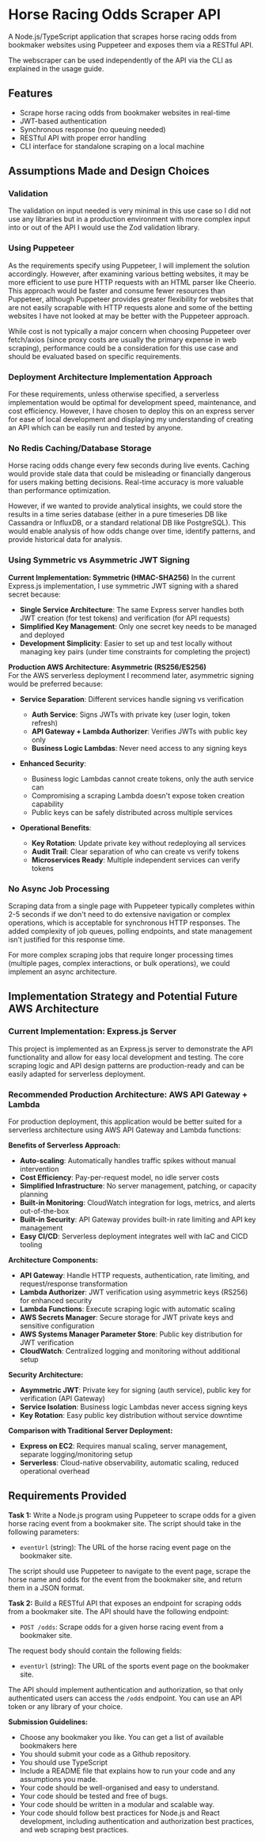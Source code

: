 # Horse Racing Odds Scraper API

A Node.js/TypeScript application that scrapes horse racing odds from bookmaker websites using Puppeteer and exposes them via a RESTful API. 

The webscraper can be used independently of the API via the CLI as explained in the usage guide.

## Features

-  Scrape horse racing odds from bookmaker websites in real-time
-  JWT-based authentication
-  Synchronous response (no queuing needed)
-  RESTful API with proper error handling
-  CLI interface for standalone scraping on a local machine

## Assumptions Made and Design Choices
### Validation
The validation on input needed is very minimal in this use case so I did not use any libraries but in a production environment with more complex input into or out of the API I would use the Zod validation library.

### Using Puppeteer 
As the requirements specify using Puppeteer, I will implement the solution accordingly. However, after examining various betting websites, it may be more efficient to use pure HTTP requests with an HTML parser like Cheerio. This approach would be faster and consume fewer resources than Puppeteer, although Puppeteer provides greater flexibility for websites that are not easily scrapable with HTTP requests alone and some of the betting websites I have not looked at may be better with the Puppeteer approach. 

While cost is not typically a major concern when choosing Puppeteer over fetch/axios (since proxy costs are usually the primary expense in web scraping), performance could be a consideration for this use case and should be evaluated based on specific requirements.

### Deployment Architecture Implementation Approach
For these requirements, unless otherwise specified, a serverless implementation would be optimal for development speed, maintenance, and cost efficiency. However, I have chosen to deploy this on an express server for ease of local development and displaying my understanding of creating an API which can be easily run and tested by anyone.

### No Redis Caching/Database Storage
Horse racing odds change every few seconds during live events. Caching would provide stale data that could be misleading or financially dangerous for users making betting decisions. Real-time accuracy is more valuable than performance optimization.

However, if we wanted to provide analytical insights, we could store the results in a time series database (either in a pure timeseries DB like Cassandra or InfluxDB, or a standard relational DB like PostgreSQL). This would enable analysis of how odds change over time, identify patterns, and provide historical data for analysis.

### Using Symmetric vs Asymmetric JWT Signing

**Current Implementation: Symmetric (HMAC-SHA256)**
In the current Express.js implementation, I use symmetric JWT signing with a shared secret because:

- **Single Service Architecture**: The same Express server handles both JWT creation (for test tokens) and verification (for API requests)
- **Simplified Key Management**: Only one secret key needs to be managed and deployed
- **Development Simplicity**: Easier to set up and test locally without managing key pairs (under time constraints for completing the project)

**Production AWS Architecture: Asymmetric (RS256/ES256)**  
For the AWS serverless deployment I recommend later, asymmetric signing would be preferred because:

- **Service Separation**: Different services handle signing vs verification
  - **Auth Service**: Signs JWTs with private key (user login, token refresh)
  - **API Gateway + Lambda Authorizer**: Verifies JWTs with public key only
  - **Business Logic Lambdas**: Never need access to any signing keys

- **Enhanced Security**: 
  - Business logic Lambdas cannot create tokens, only the auth service can
  - Compromising a scraping Lambda doesn't expose token creation capability
  - Public keys can be safely distributed across multiple services

- **Operational Benefits**:
  - **Key Rotation**: Update private key without redeploying all services
  - **Audit Trail**: Clear separation of who can create vs verify tokens  
  - **Microservices Ready**: Multiple independent services can verify tokens

### No Async Job Processing
Scraping data from a single page with Puppeteer typically completes within 2-5 seconds if we don't need to do extensive navigation or complex operations, which is acceptable for synchronous HTTP responses. The added complexity of job queues, polling endpoints, and state management isn't justified for this response time. 

For more complex scraping jobs that require longer processing times (multiple pages, complex interactions, or bulk operations), we could implement an async architecture.

## Implementation Strategy and Potential Future AWS Architecture

### Current Implementation: Express.js Server
This project is implemented as an Express.js server to demonstrate the API functionality and allow for easy local development and testing. The core scraping logic and API design patterns are production-ready and can be easily adapted for serverless deployment.

### Recommended Production Architecture: AWS API Gateway + Lambda
For production deployment, this application would be better suited for a serverless architecture using AWS API Gateway and Lambda functions:

**Benefits of Serverless Approach:**
- **Auto-scaling**: Automatically handles traffic spikes without manual intervention
- **Cost Efficiency**: Pay-per-request model, no idle server costs
- **Simplified Infrastructure**: No server management, patching, or capacity planning
- **Built-in Monitoring**: CloudWatch integration for logs, metrics, and alerts out-of-the-box
- **Built-in Security**: API Gateway provides built-in rate limiting and API key management
- **Easy CI/CD**: Serverless deployment integrates well with IaC and CICD tooling

**Architecture Components:**
- **API Gateway**: Handle HTTP requests, authentication, rate limiting, and request/response transformation
- **Lambda Authorizer**: JWT verification using asymmetric keys (RS256) for enhanced security
- **Lambda Functions**: Execute scraping logic with automatic scaling
- **AWS Secrets Manager**: Secure storage for JWT private keys and sensitive configuration
- **AWS Systems Manager Parameter Store**: Public key distribution for JWT verification
- **CloudWatch**: Centralized logging and monitoring without additional setup

**Security Architecture:**
- **Asymmetric JWT**: Private key for signing (auth service), public key for verification (API Gateway)
- **Service Isolation**: Business logic Lambdas never access signing keys
- **Key Rotation**: Easy public key distribution without service downtime

**Comparison with Traditional Server Deployment:**
- **Express on EC2**: Requires manual scaling, server management, separate logging/monitoring setup
- **Serverless**: Cloud-native observability, automatic scaling, reduced operational overhead


## Requirements Provided

**Task 1:**
Write a Node.js program using Puppeteer to scrape odds for a given horse racing event from a bookmaker site. The script should take in the following parameters:
- `eventUrl` (string): The URL of the horse racing event page on the bookmaker site.

The script should use Puppeteer to navigate to the event page, scrape the horse name and odds for the event from the bookmaker site, and return them in a JSON format.

**Task 2:**
Build a RESTful API that exposes an endpoint for scraping odds from a bookmaker site. The API should have the following endpoint:
- `POST /odds`: Scrape odds for a given horse racing event from a bookmaker site.

The request body should contain the following fields:
- `eventUrl` (string): The URL of the sports event page on the bookmaker site.

The API should implement authentication and authorization, so that only authenticated users can access the `/odds` endpoint. You can use an API token or any library of your choice.

**Submission Guidelines:**
- Choose any bookmaker you like. You can get a list of available bookmakers here
- You should submit your code as a Github repository.
- You should use TypeScript
- Include a README file that explains how to run your code and any assumptions you made.
- Your code should be well-organised and easy to understand.
- Your code should be tested and free of bugs.
- Your code should be written in a modular and scalable way.
- Your code should follow best practices for Node.js and React development, including authentication and authorization best practices, and web scraping best practices.